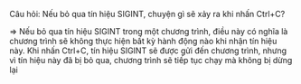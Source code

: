 Câu hỏi: Nếu bỏ qua tín hiệu SIGINT, chuyện gì sẽ xảy ra khi nhấn Ctrl+C?

=> Nếu bỏ qua tín hiệu SIGINT trong một chương trình, điều này có nghĩa là chương trình sẽ không thực hiện bất kỳ hành động nào khi nhận tín hiệu này. Khi nhấn Ctrl+C, tín hiệu SIGINT sẽ được gửi đến chương trình, nhưng vì tín hiệu này đã bị bỏ qua, chương trình sẽ tiếp tục chạy mà không bị dừng lại

